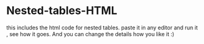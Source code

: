 # Nested-tables-HTML
this includes the html code for nested tables. paste it in any editor and run it , see how it goes. And you can change the details how you like it :)
